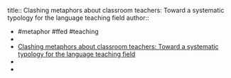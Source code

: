 title:: Clashing metaphors about classroom teachers: Toward a systematic typology for the language teaching field
author::
- #metaphor #ffed #teaching
-
- [Clashing metaphors about classroom teachers: Toward a systematic typology for the language teaching field](https://www.academia.edu/1233701/Clashing_metaphors_about_classroom_teachers_Toward_a_systematic_typology_for_the_language_teaching_field)
-
-

